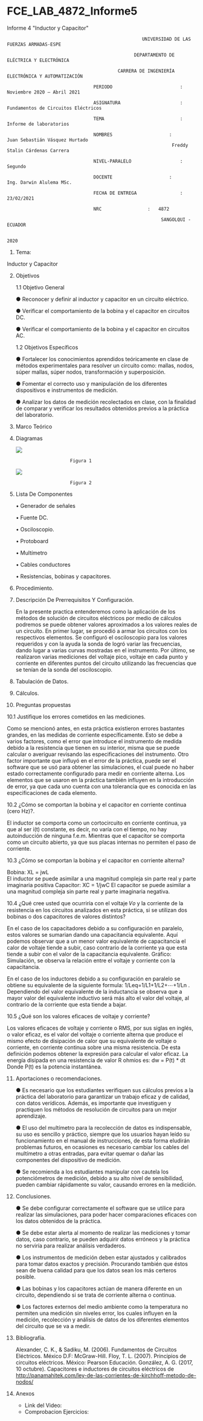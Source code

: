 # FCE_LAB_4872_Informe5
Informe 4 "Inductor y Capacitor"

                                                      UNIVERSIDAD DE LAS FUERZAS ARMADAS-ESPE

                                                   DEPARTAMENTO DE ELÉCTRICA Y ELECTRÓNICA

                                             CARRERA DE INGENIERÍA ELECTRÓNICA Y AUTOMATIZACIÓN

                                    PERIODO        	                :       Noviembre 2020 – Abril 2021

                                    ASIGNATURA     	                :       Fundamentos de Circuitos Eléctricos 

                                    TEMA	                        : 	Informe de laboratorios
 
                                    NOMBRES       	          	:        Juan Sebastián Vásquez Hurtado 
				                                                 Freddy Stalin Cárdenas Carrera 

                                    NIVEL-PARALELO                  :       Segundo

                                    DOCENTE       	 	        :       Ing. Darwin Alulema MSc.

                                    FECHA DE ENTREGA                :       23/02/2021

                                    NRC 				:	4872
 
                                                             SANGOLQUI - ECUADOR

                                                                       2020
								       
								       
1.	Tema: 

Inductor y Capacitor

2.	Objetivos

	1.1 Objetivo General

	●	Reconocer y definir al inductor y capacitor en un circuito eléctrico.

	●	Verificar el comportamiento de la bobina y el capacitor en circuitos DC.

	●	Verificar el comportamiento de la bobina y el capacitor en circuitos AC.	

	1.2 Objetivos Específicos

	●	Fortalecer los conocimientos aprendidos teóricamente en clase de métodos experimentales para resolver un circuito como: mallas, nodos, súper mallas, súper nodos, transformación y superposición.

	●	Fomentar el correcto uso y manipulación de los diferentes dispositivos e instrumentos de medición.

	●	Analizar los datos de medición recolectados en clase, con la finalidad de comparar y verificar los resultados obtenidos previos a la práctica del laboratorio.

3.	Marco Teórico 


4.	Diagramas 
       

	![](https://github.com/JuanSVasquezH/FCE_LAB_4872_Informe5/blob/main/ImagenesInforme/D1.png)

							Figura 1

	![](https://github.com/JuanSVasquezH/FCE_LAB_4872_Informe5/blob/main/ImagenesInforme/D2.png)

							Figura 2


5.	Lista De Componentes 

	•	Generador de señales

	•	Fuente DC.

	•	Osciloscopio.

	•	Protoboard

	•	Multímetro

	•	Cables conductores

	•	Resistencias, bobinas y capacitores. 	 

6. Procedimiento.

7. Descripción De Prerrequisitos Y Configuración.

	 En la presente practica entenderemos como la aplicación de los métodos de solución de circuitos eléctricos por medio de cálculos podremos se puede obtener valores aproximados a los valores reales de un circuito. En primer lugar, se procedió a armar los circuitos con los respectivos elementos. Se configuró el osciloscopio para los valores requeridos y con la ayuda la sonda de logró variar las frecuencias, dando lugar a varias curvas mostradas en el instrumento. 
	Por último, se realizaron varias mediciones del voltaje pico, voltaje en cada punto y corriente en diferentes puntos del circuito utilizando las frecuencias que se tenían de la sonda del osciloscopio.


8. Tabulación de Datos.

9. Cálculos.

10. Preguntas propuestas

10.1 Justifique los errores cometidos en las mediciones.

Como se mencionó antes, en esta práctica existieron errores bastantes grandes, en las medidas de corriente específicamente. Esto se debe a varios factores, como el error que introduce el instrumento de medida debido a la resistencia que tienen en su interior, misma que se puede calcular o averiguar revisando las especificaciones del instrumento. Otro factor importante que influyó en el error de la práctica, puede ser el software que se usó para obtener las simulaciones, el cual puede no haber estado correctamente configurado para medir en corriente alterna. Los elementos que se usaron en la práctica también influyen en la introducción de error, ya que cada uno cuenta con una tolerancia que es conocida en las especificaciones de cada elemento.

10.2 ¿Cómo se comportan la bobina y el capacitor en corriente continua (cero Hz)?.

El inductor se comporta como un cortocircuito en corriente continua, ya que al ser i(t) constante, es decir, no varía con el tiempo, no hay autoinducción de ninguna f.e.m.  Mientras que el capacitor se comporta como un circuito abierto, ya que sus placas internas no permiten el paso de corriente.

10.3 ¿Cómo se comportan la bobina y el capacitor en corriente alterna?

Bobina: XL = jwL  
El inductor se puede asimilar a una magnitud compleja sin parte real y parte imaginaria positiva
Capacitor: XC = 1/jwC
El capacitor se puede asimilar a una magnitud compleja sin parte real y parte imaginaria negativa.

10.4 ¿Qué cree usted que ocurriría con el voltaje 𝑉𝑜 y la corriente de la resistencia en los circuitos analizados en esta práctica, si se utilizan dos bobinas o dos capacitores de valores distintos?

En el caso de los capacitadores debido a su configuración en paralelo, estos valores se sumarian dando una capacitancia equivalente. Aquí podemos observar que a un menor valor equivalente de capacitancia el calor de voltaje tiende a subir, caso contrario de la corriente ya que esta tiende a subir con el valor de la capacitancia equivalente. 
Gráfico: Simulación, se observa la relación entre el voltaje y corriente con la capacitancia.

En el caso de los inductores debido a su configuración en paralelo se obtiene su equivalente de la siguiente formula: 1/Leq=1/L1+1/L2+⋯+1/Ln . Dependiendo del valor equivalente de la inductancia se observa que a mayor valor del equivalente inductivo será más alto el valor del voltaje, al contrario de la corriente que esta tiende a bajar.

10.5 ¿Qué son los valores eficaces de voltaje y corriente?

Los valores eficaces de voltaje y corriente o RMS, por sus siglas en inglés, o valor eficaz, es el valor del voltaje o corriente alterna que produce el mismo efecto de disipación de calor que su equivalente de voltaje o corriente, en corriente continua sobre una misma resistencia.  De esta definición podemos obtener la expresión para calcular el valor eficaz. La energía disipada en una resistencia de valor R ohmios es: 
dw = P(t) * dt
Donde P(t) es la potencia instantánea. 


11. Aportaciones o recomendaciones. 

	●	Es necesario que los estudiantes verifiquen sus cálculos previos a la práctica del laboratorio para garantizar un trabajo eficaz y de calidad, con datos verídicos. Además, es importante que investiguen y practiquen los métodos de resolución de circuitos para un mejor aprendizaje.

	●	El uso del multímetro para la recolección de datos es indispensable, su uso es sencillo y práctico, siempre que los usuarios hayan leído su funcionamiento en el manual de instrucciones, de esta forma eludirán problemas futuros, en ocasiones es necesario cambiar los cables del multímetro a otras entradas, para evitar quemar o dañar las componentes del dispositivo de medición.

	●	Se recomienda a los estudiantes manipular con cautela los potenciómetros de medición, debido a su alto nivel de sensibilidad, pueden cambiar rápidamente su valor, causando errores en la medición.


12. Conclusiones. 

	●	Se debe configurar correctamente el software que se utilice para realizar las simulaciones, para poder hacer comparaciones eficaces con los datos obtenidos de la práctica. 

	●	Se debe estar alerta al momento de realizar las mediciones y tomar datos, caso contrario, se pueden adquirir datos erróneos y la práctica no serviría para realizar análisis verdaderos.

	●	Los instrumentos de medición deben estar ajustados y calibrados para tomar datos exactos y precisión. Procurando también que éstos sean de buena calidad para que los datos sean los más certeros posible. 

	●	Las bobinas y los capacitores actúan de manera diferente en un circuito, dependiendo si se trata de corriente alterna o continua.

	●	Los factores externos del medio ambiente como la temperatura no permiten una medición sin niveles error, los cuales influyen en la medición, recolección y análisis de datos de los diferentes elementos del circuito que se va a medir.

13. Bibliografía.

	Alexander, C. K., & Sadiku, M. (2006). Fundamentos de Circuitos Eléctricos. México D.F: McGraw-Hill. Floy, T. L. (2007). Principios de circuitos eléctricos. México: Pearson Educación.
	González, A. G. (2017, 10 octubre). Capacitores e inductores de circuitos eléctricos de http://panamahitek.com/ley-de-las-corrientes-de-kirchhoff-metodo-de-nodos/

14. Anexos

    - Link del Video: 
    - Comprobacion Ejercicios: 




